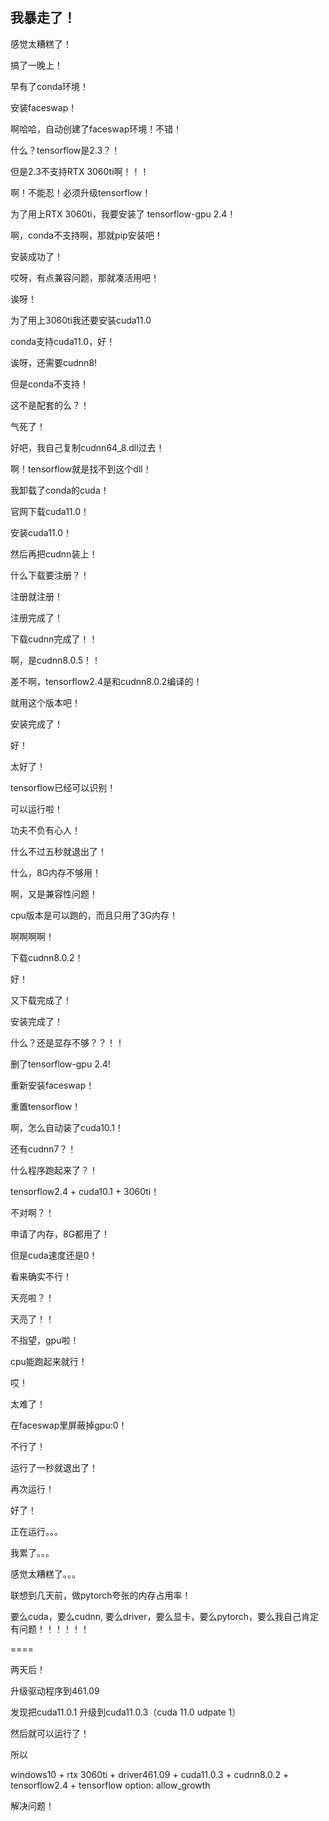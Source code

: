 ## 我暴走了！

感觉太糟糕了！

搞了一晚上！

早有了conda环境！

安装faceswap！

啊哈哈，自动创建了faceswap环境！不错！

什么？tensorflow是2.3？！

但是2.3不支持RTX 3060ti啊！！！

啊！不能忍！必须升级tensorflow！

为了用上RTX 3060ti，我要安装了 tensorflow-gpu 2.4！

啊，conda不支持啊，那就pip安装吧！

安装成功了！

哎呀，有点兼容问题，那就凑活用吧！

诶呀！

为了用上3060ti我还要安装cuda11.0

conda支持cuda11.0，好！

诶呀，还需要cudnn8!

但是conda不支持！

这不是配套的么？！

气死了！

好吧，我自己复制cudnn64_8.dll过去！

啊！tensorflow就是找不到这个dll！

我卸载了conda的cuda！

官网下载cuda11.0！

安装cuda11.0！

然后再把cudnn装上！

什么下载要注册？！

注册就注册！

注册完成了！

下载cudnn完成了！！

啊，是cudnn8.0.5！！

差不啊，tensorflow2.4是和cudnn8.0.2编译的！

就用这个版本吧！

安装完成了！

好！

太好了！

tensorflow已经可以识别！

可以运行啦！

功夫不负有心人！

什么不过五秒就退出了！

什么，8G内存不够用！

啊，又是兼容性问题！

cpu版本是可以跑的，而且只用了3G内存！

啊啊啊啊！

下载cudnn8.0.2！

好！

又下载完成了！

安装完成了！

什么？还是显存不够？？！！

删了tensorflow-gpu 2.4!

重新安装faceswap！

重置tensorflow！

啊，怎么自动装了cuda10.1！

还有cudnn7？！

什么程序跑起来了？！

tensorflow2.4 + cuda10.1 + 3060ti！

不对啊？！

申请了内存，8G都用了！

但是cuda速度还是0！

看来确实不行！



天亮啦？！

天亮了！！

不指望，gpu啦！

cpu能跑起来就行！

哎！

太难了！

在faceswap里屏蔽掉gpu:0！

不行了！

运行了一秒就退出了！

再次运行！

好了！

正在运行。。。

我累了。。。

感觉太糟糕了。。。


联想到几天前，做pytorch夸张的内存占用率！

要么cuda，要么cudnn, 要么driver，要么显卡，要么pytorch，要么我自己肯定有问题！！！！！！



====

两天后！

升级驱动程序到461.09

发现把cuda11.0.1 升级到cuda11.0.3（cuda 11.0 udpate 1）

然后就可以运行了！

所以

windows10 + rtx 3060ti + driver461.09 + cuda11.0.3 + cudnn8.0.2 + tensorflow2.4 + tensorflow option: allow_growth

解决问题！



